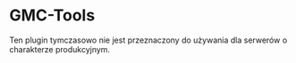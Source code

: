 # GMC-Tools

Ten plugin tymczasowo nie jest przeznaczony do używania dla serwerów o charakterze produkcyjnym.
